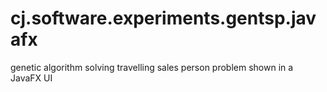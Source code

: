 # cj.software.experiments.gentsp.javafx
genetic algorithm solving travelling sales person problem shown in a JavaFX UI
